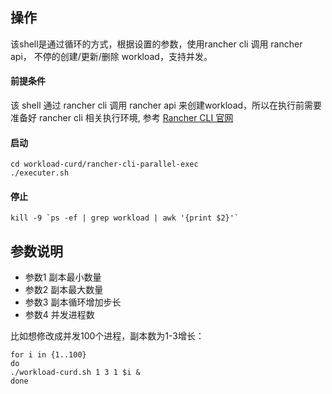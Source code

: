 ## 操作

该shell是通过循环的方式，根据设置的参数，使用rancher cli 调用 rancher api， 不停的创建/更新/删除 workload，支持并发。

#### 前提条件

该 shell 通过 rancher cli 调用 rancher api 来创建workload，所以在执行前需要准备好 rancher cli 相关执行环境, 参考 [Rancher CLI 官网](https://docs.rancher.cn/docs/rancher2/cli/_index/)   

#### 启动
```
cd workload-curd/rancher-cli-parallel-exec
./executer.sh
```
#### 停止

```
kill -9 `ps -ef | grep workload | awk '{print $2}'`
```

## 参数说明
- 参数1 副本最小数量
- 参数2 副本最大数量
- 参数3 副本循环增加步长
- 参数4 并发进程数

比如想修改成并发100个进程，副本数为1-3增长：

```
for i in {1..100}
do
./workload-curd.sh 1 3 1 $i &
done
```

